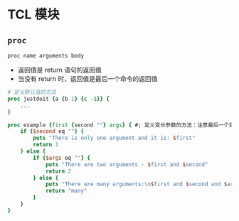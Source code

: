 # TCL 模块

## `proc`

`proc name arguments body`

- 返回值是 return 语句的返回值
- 当没有 return 时，返回值是最后一个命令的返回值

``` tcl
# 定义默认值的方法
proc justdoit {a {b 1} {c -1}} {
    ...
}
```

``` tcl
proc example {first {second ""} args} { #; 定义变长参数的方法：注意最后一个变量名必须为 args
    if {$second eq ""} {
        puts "There is only one argument and it is: $first"
        return 1
    } else {
        if {$args eq ""} {
            puts "There are two arguments - $first and $second"
            return 2
        } else {
            puts "There are many arguments:\n$first and $second and $args"
            return "many"
        }
    }
}
```

